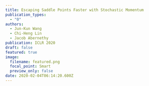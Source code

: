 ```yaml
---
title: Escaping Saddle Points Faster with Stochastic Momentum
publication_types:
  - "0"
authors:
  - Jun-Kun Wang
  - Chi-Heng Lin
  - Jacob Abernethy
publication: ICLR 2020
draft: false
featured: true
image:
  filename: featured.png
  focal_point: Smart
  preview_only: false
date: 2020-02-04T06:14:20.600Z
---
```


